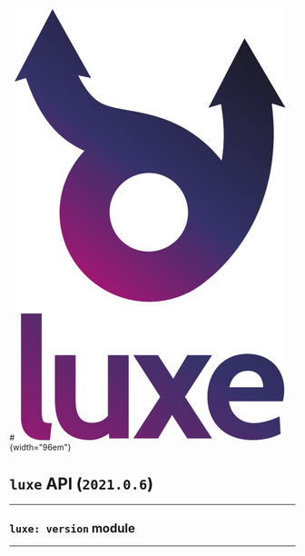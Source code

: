 #![](../images/luxe-dark.svg){width="96em"}

# `luxe` API (`2021.0.6`)  


---

## `luxe: version` module


---

